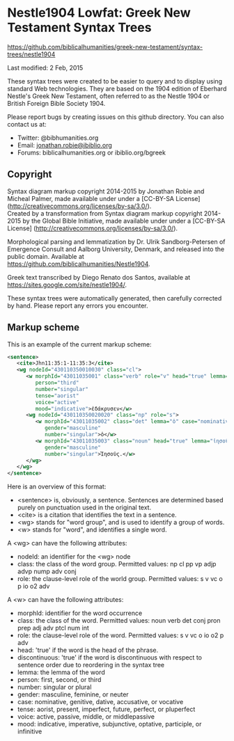 # Nestle1904 Lowfat: Greek New Testament Syntax Trees

https://github.com/biblicalhumanities/greek-new-testament/syntax-trees/nestle1904

Last modified: 2 Feb, 2015

These syntax trees were created to be easier to query and to display using standard Web technologies. They are based on the 1904 edition of Eberhard Nestle's Greek New
Testament, often referred to as the Nestle 1904 or British Foreign
Bible Society 1904.

Please report bugs by creating issues on this github directory. You can also contact us at:

- Twitter: @bibhumanities.org
- Email: jonathan.robie@ibiblio.org
- Forums: biblicalhumanities.org or ibiblio.org/bgreek

## Copyright

Syntax diagram markup copyright 2014-2015 by Jonathan Robie and Micheal Palmer,  made available under under a
[CC-BY-SA License] (http://creativecommons.org/licenses/by-sa/3.0/).  
Created by a transformation from Syntax diagram markup copyright 2014-2015 by the Global Bible Initiative, made available under under a
[CC-BY-SA License] (http://creativecommons.org/licenses/by-sa/3.0/).  

Morphological parsing and lemmatization by Dr. Ulrik Sandborg-Petersen
of Emergence Consult and Aalborg University, Denmark, and released
into the public domain. Available at https://github.com/biblicalhumanities/Nestle1904.

Greek text transcribed by Diego Renato dos Santos, available at
https://sites.google.com/site/nestle1904/.

These syntax trees were automatically generated, then carefully corrected by hand.  Please report any errors you encounter.


## Markup scheme

This is an example of the current markup scheme:

```xml
<sentence>
   <cite>Jhn11:35:1-11:35:3</cite>
   <wg nodeId="430110350010030" class="cl">
      <w morphId="43011035001" class="verb" role="v" head="true" lemma="δακρύω"
         person="third"
         number="singular"
         tense="aorist"
         voice="active"
         mood="indicative">ἐδάκρυσεν</w>
      <wg nodeId="430110350020020" class="np" role="s">
         <w morphId="43011035002" class="det" lemma="ὁ" case="nominative"
            gender="masculine"
            number="singular">ὁ</w>
         <w morphId="43011035003" class="noun" head="true" lemma="ἰησοῦς" case="nominative"
            gender="masculine"
            number="singular">Ἰησοῦς.</w>
      </wg>
   </wg>
</sentence>
```

Here is an overview of this format:

- &lt;sentence> is, obviously, a sentence. Sentences are determined based purely on punctuation used in the original text.
- &lt;cite> is a citation that identifies the text in a sentence.
- &lt;wg> stands for "word group", and is used to identify a group of words.
- &lt;w> stands for "word", and identifies a single word.

A &lt;wg> can have the following attributes:

- nodeId: an identifier for the &lt;wg> node
- class: the class of the word group. Permitted values: np cl pp vp adjp advp nump adv conj
- role: the clause-level role of the world group. Permitted values: s v vc o p io o2 adv

A &lt;w> can have the following attributes:

- morphId: identifier for the word occurrence
- class: the class of the word. Permitted values: noun verb det conj pron prep adj adv ptcl num int
- role: the clause-level role of the word. Permitted values: s v vc o  io o2 p adv
- head: 'true' if the word is the head of the phrase.
- discontinuous: 'true' if the word is discontinuous with respect to sentence order due to reordering in the syntax tree
- lemma: the lemma of the word
- person: first, second, or third
- number: singular or plural
- gender: masculine, feminine, or neuter
- case: nominative, genitive, dative, accusative, or vocative
- tense: aorist, present, imperfect, future, perfect, or pluperfect
- voice: active, passive, middle, or middlepassive
- mood: indicative, imperative, subjunctive, optative, participle, or infinitive
